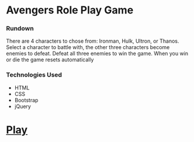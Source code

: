 # Avengers Role Play Game

### Rundown

There are 4 characters to chose from: Ironman, Hulk, Ultron, or Thanos.
Select a character to battle with, the other three characters become enemies to defeat. Defeat all three enemies to win the game. When you win or die the game resets automatically

### Technologies Used

- HTML
- CSS
- Bootstrap
- jQuery

# [Play](https://codeycsm.github.io/Avengers-RPG/)

